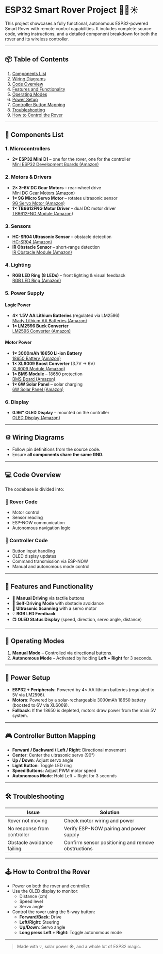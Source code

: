 # ESP32 Smart Rover Project 🚗🔋☀️

This project showcases a fully functional, autonomous ESP32-powered Smart Rover with remote control capabilities. It includes complete source code, wiring instructions, and a detailed component breakdown for both the rover and its wireless controller.

---

## 📦 Table of Contents

1. [Components List](#components-list)
2. [Wiring Diagrams](#wiring-diagrams)
3. [Code Overview](#code-overview)
4. [Features and Functionality](#features-and-functionality)
5. [Operating Modes](#operating-modes)
6. [Power Setup](#power-setup)
7. [Controller Button Mapping](#controller-button-mapping)
8. [Troubleshooting](#troubleshooting)
9. [How to Control the Rover](#how-to-control-the-rover)

---

## 🔧 Components List

### 1. Microcontrollers
- **2× ESP32 Mini D1** – one for the rover, one for the controller  
  [Mini ESP32 Development Boards (Amazon)](https://www.amazon.de/dp/B0CJNMRG37?ref=ppx_pop_mob_ap_share)

### 2. Motors & Drivers
- **2× 3–6V DC Gear Motors** – rear-wheel drive  
  [Mini DC Gear Motors (Amazon)](https://amzn.eu/d/8vJv5VG)
- **1× 9G Micro Servo Motor** – rotates ultrasonic sensor  
  [9G Servo Motor (Amazon)](https://www.amazon.de/dp/B0CMT8CF76?ref=ppx_pop_mob_ap_share)
- **1× TB6612FNG Motor Driver** – dual DC motor driver  
  [TB6612FNG Module (Amazon)](https://www.amazon.de/dp/B09MN8F1SD?ref=ppx_pop_mob_ap_share)

### 3. Sensors
- **HC-SR04 Ultrasonic Sensor** – obstacle detection  
  [HC-SR04 (Amazon)](https://amzn.eu/d/ilI85lk)
- **IR Obstacle Sensor** – short-range detection  
  [IR Obstacle Module (Amazon)](https://amzn.eu/d/j3NJQmh)

### 4. Lighting
- **RGB LED Ring (8 LEDs)** – front lighting & visual feedback  
  [RGB LED Ring (Amazon)](https://www.amazon.de/dp/B0BZDQM8SX?ref=ppx_pop_mob_ap_share)

### 5. Power Supply

#### Logic Power
- **4× 1.5V AA Lithium Batteries** (regulated via LM2596)  
  [Miady Lithium AA Batteries (Amazon)](https://www.amazon.de/dp/B0DHZCVMVM)
- **1× LM2596 Buck Converter**  
  [LM2596 Converter (Amazon)](https://www.amazon.de/dp/B0823P6PW6)

#### Motor Power
- **1× 3000mAh 18650 Li-ion Battery**  
  [18650 Battery (Amazon)](https://www.amazon.de/dp/B0D73P7Q5C)
- **1× XL6009 Boost Converter** (3.7V → 6V)  
  [XL6009 Module (Amazon)](https://www.amazon.de/dp/B0D9VPKHLK)
- **1× BMS Module** – 18650 protection  
  [BMS Board (Amazon)](https://www.amazon.de/dp/B0CSJR4CYJ)
- **1× 6W Solar Panel** – solar charging  
  [6W Solar Panel (Amazon)](https://www.amazon.de/dp/B0B8HPS3SB)

### 6. Display
- **0.96" OLED Display** – mounted on the controller  
  [OLED Display (Amazon)](https://www.amazon.de/dp/B0CXY8SM1H)

---

## ⚙️ Wiring Diagrams

- Follow pin definitions from the source code.
- Ensure **all components share the same GND**.

---

## 💻 Code Overview

The codebase is divided into:

### 🔸 Rover Code
- Motor control
- Sensor reading
- ESP-NOW communication
- Autonomous navigation logic

### 🔹 Controller Code
- Button input handling
- OLED display updates
- Command transmission via ESP-NOW
- Manual and autonomous mode control

---

## 🌟 Features and Functionality

- 🚗 **Manual Driving** via tactile buttons
- 🤖 **Self-Driving Mode** with obstacle avoidance
- 📏 **Ultrasonic Scanning** with a servo motor
- 💡 **RGB LED Feedback**
- 📺 **OLED Status Display** (speed, direction, servo angle, distance)

---

## 🔄 Operating Modes

1. **Manual Mode** – Controlled via directional buttons.
2. **Autonomous Mode** – Activated by holding **Left + Right** for 3 seconds.

---

## 🔋 Power Setup

- **ESP32 + Peripherals**: Powered by 4× AA lithium batteries (regulated to 5V via LM2596).
- **Motors**: Powered by a solar-rechargeable 3000mAh 18650 battery (boosted to 6V via XL6009).
- **Fallback**: If the 18650 is depleted, motors draw power from the main 5V system.

---

## 🎮 Controller Button Mapping

- **Forward / Backward / Left / Right**: Directional movement
- **Center**: Center the ultrasonic servo (90°)
- **Up / Down**: Adjust servo angle
- **Light Button**: Toggle LED ring
- **Speed Buttons**: Adjust PWM motor speed
- **Autonomous Mode**: Hold Left + Right for 3 seconds

---

## 🛠️ Troubleshooting

| Issue                          | Solution                                              |
|-------------------------------|-------------------------------------------------------|
| Rover not moving              | Check motor wiring and power                         |
| No response from controller   | Verify ESP-NOW pairing and power supply               |
| Obstacle avoidance failing    | Confirm sensor positioning and remove obstructions    |

---

## 🕹️ How to Control the Rover

- Power on both the rover and controller.
- Use the OLED display to monitor:
  - Distance (cm)
  - Speed level
  - Servo angle
- Control the rover using the 5-way button:
  - **Forward/Back**: Drive
  - **Left/Right**: Steering
  - **Up/Down**: Servo angle
  - **Long press Left + Right**: Toggle autonomous mode

---

> Made with 💡, solar power ☀️, and a whole lot of ESP32 magic.
